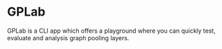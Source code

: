 # GPLab
GPLab is a CLI app which offers a playground where you can quickly test, evaluate and analysis graph pooling layers. 

